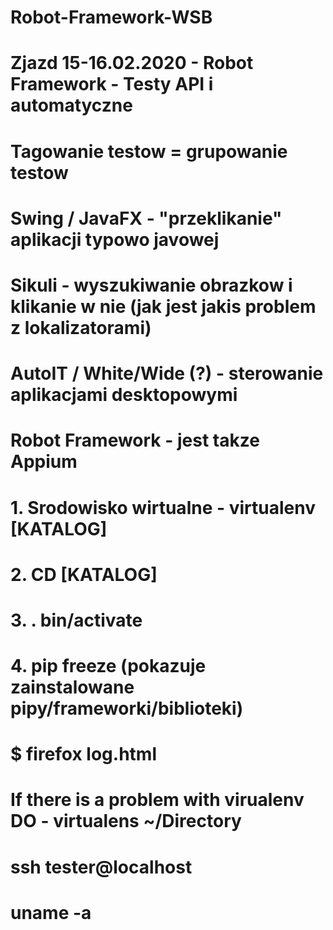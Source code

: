 # Robot-Framework-WSB
# Zjazd 15-16.02.2020 - Robot Framework - Testy API i automatyczne
# Tagowanie testow = grupowanie testow
# Swing / JavaFX - "przeklikanie" aplikacji typowo javowej
# Sikuli - wyszukiwanie obrazkow i klikanie w nie (jak jest jakis problem z lokalizatorami)
# AutoIT / White/Wide (?) - sterowanie aplikacjami desktopowymi
# Robot Framework - jest takze Appium
# 1. Srodowisko wirtualne - virtualenv [KATALOG]
# 2. CD [KATALOG]
# 3. . bin/activate
# 4. pip freeze (pokazuje zainstalowane pipy/frameworki/biblioteki)
# $ firefox log.html
# If there is a problem with virualenv DO - virtualens ~/Directory
# ssh tester@localhost
# uname -a
#
